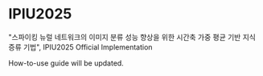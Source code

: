 # IPIU2025

"스파이킹 뉴럴 네트워크의 이미지 분류 성능 향상을 위한 시간축 가중 평균 기반 지식 증류 기법", IPIU2025
Official Implementation

How-to-use guide will be updated.
